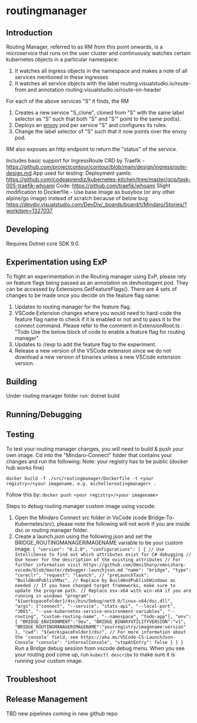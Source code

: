 ﻿ # routingmanager

 Introduction
 ------------
 Routing Manager, referred to as RM from this point onwards, is a microservice that runs on the user cluster and continuously watches certain kubernetes objects in a particular namespace:
 1. It watches all ingress objects in the namespace and makes a note of all services mentioned in these ingresses
 2. It watches all service objects with the label routing.visualstudio.io/route-from and annotation routing.visualstudio.io/route-on-header

 For each of the above services "S" it finds, the RM
 1. Creates a new service   "S_clone", cloned from "S" with the same label selector as "S" such that both "S" and "S'" point to the same pod(s).
 2. Deploys an [envoy](https://www.envoyproxy.io/) pod per service "S" and configures its rules.
 3. Change the label selector of "S" such that it now points over the envoy pod.

 RM also exposes an http endpoint to return the "status" of the service.

 
Includes basic support for IngressRoute CRD by Traefik - https://github.com/projectcontour/contour/blob/main/design/ingressroute-design.md
App used for testing: 
Deployment yamls: https://github.com/codeaprendiz/kubernetes-kitchen/tree/master/gcp/task-005-traefik-whoami
Code: https://github.com/traefik/whoami
    Slight modification to Dockerfile - Use base image as busybox (or any other alpine/go image) instead of scratch because of below bug
    https://devdiv.visualstudio.com/DevDiv/_boards/board/t/Mindaro/Stories/?workitem=1327037

 Developing
------------
 Requires Dotnet core SDK 9.0.

 Experimentation using ExP
 -------------------------
 To flight an experimentation in the Routing manager using ExP, please rely on feature flags being passed as an annotation on devhostagent pod. They can be accessed by Extensions.GetFeatureFlags().
 There are 4 sets of changes to be made once you decide on the feature flag name:
 1. Updates to routing manager for the feature flag.
 2. VSCode Extension changes where you would need to hard-code the feature flag name to check if it is enabled or not and to pass it to the connect command. Please refer to the comment in ExtensionRoot.ts : "Todo Use the below block of code to enable a feature flag for routing manager"
 3. Updates to //exp to add the feature flag to the experiment.
 4. Release a new version of the VSCode extension since we do not download a new version of binaries unless a new VSCode extension version.

 Building
-------------
Under routing manager folder run:
 dotnet build

Running/Debugging
-------
 

Testing
-------
To test your routing manager changes, you will need to build & push your own image.  Cd into the "Mindaro-Connect" folder that contains your changes and run the following:
Note: your registry has to be public (docker hub works fine)

`docker build -f ./src/routingmanager/Dockerfile -t <your registry>/<your imagename, e.g. michelleroutingmanager> .`

Follow this by:
`docker push <your registry>/<your imagename>`

Steps to debug routing manager custom image using vscode:

1. Open the Mindaro Connect src folder in VsCode (code Bridge-To-Kubernetes/src), please note the following will not work if you are inside dsc or routing manager folder.
2. Create a launch.json using the following json and set the BRIDGE_ROUTINGMANAGERIMAGENAME variable to be your custom image.
`{
    "version": "0.2.0",
    "configurations": [
        {
            // Use IntelliSense to find out which attributes exist for C# debugging
            // Use hover for the description of the existing attributes
            // For further information visit https://github.com/OmniSharp/omnisharp-vscode/blob/master/debugger-launchjson.md
            "name": "bridge",
            "type": "coreclr",
            "request": "launch",
            // "preLaunchTask": "BuildAndPublishMac", // Replace by BuildAndPublishWindows as needed
            // If you have changed target frameworks, make sure to update the program path.
            // Replace osx-x64 with win-x64 if you are running in windows
            "program": "${workspaceFolder}/dsc/bin/Debug/net9.0/linux-x64/dsc.dll",
            "args": ["connect", "--service", "stats-api", "--local-port", "3001", "--use-kubernetes-service-environment-variables", "--routing", "custom-routing-name", "--namespace", "todo-app"],
            "env": {
                "BRIDGE_ENVIRONMENT":"dev",
                "BRIDGE_BINARYUTILITYVERSION":"v1",
                "BRIDGE_ROUTINGMANAGERIMAGENAME":"yourregistry/imagename:version"
            },
            "cwd": "${workspaceFolder}/dsc",
            // For more information about the 'console' field, see https://aka.ms/VSCode-CS-LaunchJson-Console
            "console": "internalConsole",
            "stopAtEntry": false
        }
    ]
}`
Run a Bridge debug session from vscode debug menu.
When you see your routing pod come up, run `kubectl describe` to make sure it is running your custom image.


Troubleshoot
------------


Release Management
------------------
TBD new pipelines coming in new github repo